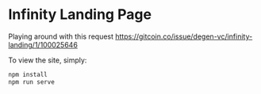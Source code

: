 # Infinity Landing Page
Playing around with this request https://gitcoin.co/issue/degen-vc/infinity-landing/1/100025646

To view the site, simply:

```bash
npm install
npm run serve
```
